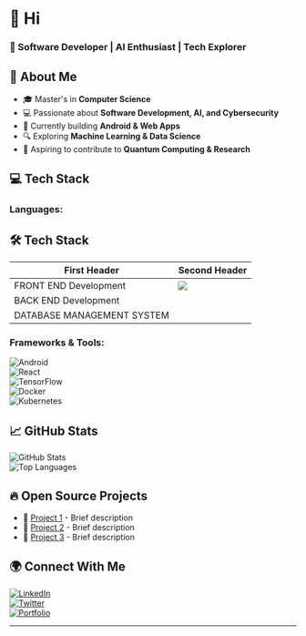 # 👋 Hi
### 🚀 Software Developer | AI Enthusiast | Tech Explorer    

## 🔹 About Me  
- 🎓 Master's in **Computer Science**  
- 💻 Passionate about **Software Development, AI, and Cybersecurity**  
- 📱 Currently building **Android & Web Apps**  
- 🔍 Exploring **Machine Learning & Data Science**  
- 🎯 Aspiring to contribute to **Quantum Computing & Research**  

## 💻 Tech Stack  
### **Languages:**  

## 🛠️ Tech Stack  
| First Header  | Second Header |
| ------------- | ------------- |
| FRONT END Development         | <img src="https://cdn.jsdelivr.net/gh/devicons/devicon@latest/icons/html5/html5-original-wordmark.svg" />  |
| BACK END Development          |  |
| DATABASE MANAGEMENT SYSTEM    |  |



### **Frameworks & Tools:**  
![Android](https://img.shields.io/badge/-Android-3DDC84?style=flat&logo=android&logoColor=white)  
![React](https://img.shields.io/badge/-React-61DAFB?style=flat&logo=react&logoColor=black)  
![TensorFlow](https://img.shields.io/badge/-TensorFlow-FF6F00?style=flat&logo=tensorflow&logoColor=white)  
![Docker](https://img.shields.io/badge/-Docker-2496ED?style=flat&logo=docker&logoColor=white)  
![Kubernetes](https://img.shields.io/badge/-Kubernetes-326CE5?style=flat&logo=kubernetes&logoColor=white)  

## 📈 GitHub Stats  
![GitHub Stats](https://github-readme-stats.vercel.app/api?username=FireStackDev&show_icons=true&theme=radical)  
![Top Languages](https://github-readme-stats.vercel.app/api/top-langs/?username=FireStackDev&layout=compact&theme=radical)  

## 🔥 Open Source Projects  
- 🚀 [Project 1](https://github.com/yourusername/project1) - Brief description  
- 🔐 [Project 2](https://github.com/yourusername/project2) - Brief description  
- 🤖 [Project 3](https://github.com/yourusername/project3) - Brief description  

## 🌍 Connect With Me  
[![LinkedIn](https://img.shields.io/badge/-LinkedIn-0077B5?style=flat&logo=linkedin&logoColor=white)](https://linkedin.com/in/yourusername)  
[![Twitter](https://img.shields.io/badge/-Twitter-1DA1F2?style=flat&logo=twitter&logoColor=white)](https://twitter.com/yourusername)  
[![Portfolio](https://img.shields.io/badge/-Portfolio-000000?style=flat&logo=github&logoColor=white)](https://yourportfolio.com)  

---
